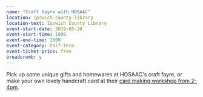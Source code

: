 ```yaml
---
name: "Craft fayre with HOSAAC"
location: ipswich-county-library
location-text: Ipswich County Library
event-start-date: 2019-05-30
event-start-time: 1000
event-end-time: 1600
event-category: half-term
event-ticket-price: free
breadcrumb: y
---
```


Pick up some unique gifts and homewares at HOSAAC's craft fayre, or make your own lovely handcraft card at their [card making workshop from 2-4pm](/events/ipswich-2019-05-30-card-workshop/).
